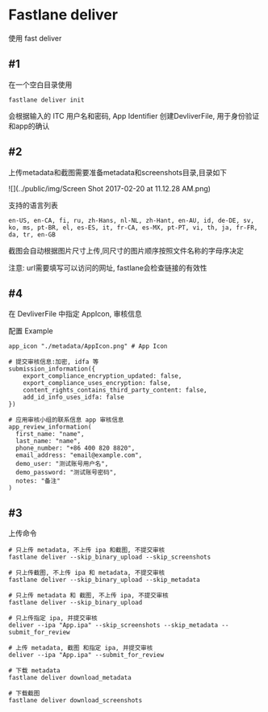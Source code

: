 # Fastlane deliver

使用 fast deliver

## #1

在一个空白目录使用

```shell
fastlane deliver init
```

会根据输入的 ITC 用户名和密码, App Identifier 创建DevliverFile, 用于身份验证和app的确认

## #2

上传metadata和截图需要准备metadata和screenshots目录,目录如下

![](../public/img/Screen Shot 2017-02-20 at 11.12.28 AM.png)

支持的语言列表

```shell
en-US, en-CA, fi, ru, zh-Hans, nl-NL, zh-Hant, en-AU, id, de-DE, sv, ko, ms, pt-BR, el, es-ES, it, fr-CA, es-MX, pt-PT, vi, th, ja, fr-FR, da, tr, en-GB
```

截图会自动根据图片尺寸上传,同尺寸的图片顺序按照文件名称的字母序决定

注意: url需要填写可以访问的网址, fastlane会检查链接的有效性

## #4
在 DevliverFile 中指定 AppIcon, 审核信息

配置 Example

```Shell
app_icon "./metadata/AppIcon.png" # App Icon

# 提交审核信息:加密, idfa 等
submission_information({    
    export_compliance_encryption_updated: false,
    export_compliance_uses_encryption: false,
    content_rights_contains_third_party_content: false,
    add_id_info_uses_idfa: false
})

# 应用审核小组的联系信息 app 审核信息
app_review_information(
  first_name: "name",
  last_name: "name",
  phone_number: "+86 400 820 8820",
  email_address: "email@example.com",
  demo_user: "测试账号用户名",
  demo_password: "测试账号密码",
  notes: "备注"
)
```


## #3
上传命令

```shell
# 只上传 metadata, 不上传 ipa 和截图, 不提交审核
fastlane deliver --skip_binary_upload --skip_screenshots

# 只上传截图, 不上传 ipa 和 metadata, 不提交审核
fastlane deliver --skip_binary_upload --skip_metadata

# 只上传 metadata 和 截图, 不上传 ipa, 不提交审核
fastlane deliver --skip_binary_upload

# 只上传指定 ipa, 并提交审核
deliver --ipa "App.ipa" --skip_screenshots --skip_metadata --submit_for_review

# 上传 metadata, 截图 和指定 ipa, 并提交审核
deliver --ipa "App.ipa" --submit_for_review

# 下载 metadata
fastlane deliver download_metadata

# 下载截图
fastlane deliver download_screenshots
```
